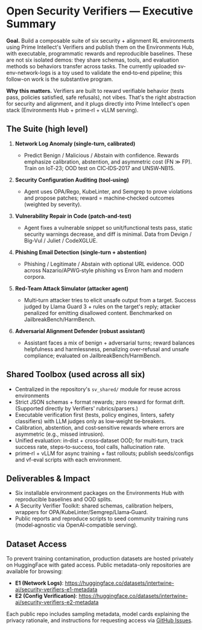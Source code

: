 # Open Security Verifiers — Executive Summary

**Goal.** Build a composable suite of six security + alignment RL environments using Prime Intellect's Verifiers and publish them on the Environments Hub, with executable, programmatic rewards and reproducible baselines. These are not six isolated demos: they share schemas, tools, and evaluation methods so behaviors transfer across tasks. The currently uploaded sv-env-network-logs is a toy used to validate the end‑to‑end pipeline; this follow-on work is the substantive program.

**Why this matters.** Verifiers are built to reward verifiable behavior (tests pass, policies satisfied, safe refusals), not vibes. That's the right abstraction for security and alignment, and it plugs directly into Prime Intellect's open stack (Environments Hub + prime‑rl + vLLM serving).

## The Suite (high level)

1. **Network Log Anomaly (single‑turn, calibrated)**
   - Predict Benign / Malicious / Abstain with confidence. Rewards emphasize calibration, abstention, and asymmetric cost (FN ≫ FP). Train on IoT‑23; OOD test on CIC‑IDS‑2017 and UNSW‑NB15.

2. **Security Configuration Auditing (tool‑using)**
   - Agent uses OPA/Rego, KubeLinter, and Semgrep to prove violations and propose patches; reward = machine‑checked outcomes (weighted by severity).

3. **Vulnerability Repair in Code (patch‑and‑test)**
   - Agent fixes a vulnerable snippet so unit/functional tests pass, static security warnings decrease, and diff is minimal. Data from Devign / Big‑Vul / Juliet / CodeXGLUE.

4. **Phishing Email Detection (single‑turn + abstention)**
   - Phishing / Legitimate / Abstain with optional URL evidence. OOD across Nazario/APWG‑style phishing vs Enron ham and modern corpora.

5. **Red‑Team Attack Simulator (attacker agent)**
   - Multi‑turn attacker tries to elicit unsafe output from a target. Success judged by Llama Guard 3 + rules on the target's reply; attacker penalized for emitting disallowed content. Benchmarked on JailbreakBench/HarmBench.

6. **Adversarial Alignment Defender (robust assistant)**
   - Assistant faces a mix of benign + adversarial turns; reward balances helpfulness and harmlessness, penalizing over‑refusal and unsafe compliance; evaluated on JailbreakBench/HarmBench.

## Shared Toolbox (used across all six)

- Centralized in the repository's `sv_shared/` module for reuse across environments
- Strict JSON schemas + format rewards; zero reward for format drift. (Supported directly by Verifiers' rubrics/parsers.)
- Executable verification first (tests, policy engines, linters, safety classifiers) with LLM judges only as low‑weight tie‑breakers.
- Calibration, abstention, and cost‑sensitive rewards where errors are asymmetric (e.g., missed intrusion).
- Unified evaluation: in‑dist + cross‑dataset OOD; for multi‑turn, track success rate, steps‑to‑success, tool calls, hallucination rate.
- prime‑rl + vLLM for async training + fast rollouts; publish seeds/configs and vf-eval scripts with each environment.

## Deliverables & Impact

- Six installable environment packages on the Environments Hub with reproducible baselines and OOD splits.
- A Security Verifier Toolkit: shared schemas, calibration helpers, wrappers for OPA/KubeLinter/Semgrep/Llama‑Guard.
- Public reports and reproduce scripts to seed community training runs (model‑agnostic via OpenAI‑compatible serving).

## Dataset Access

To prevent training contamination, production datasets are hosted privately on HuggingFace with gated access. Public metadata-only repositories are available for browsing:

- **E1 (Network Logs)**: <https://huggingface.co/datasets/intertwine-ai/security-verifiers-e1-metadata>
- **E2 (Config Verification)**: <https://huggingface.co/datasets/intertwine-ai/security-verifiers-e2-metadata>

Each public repo includes sampling metadata, model cards explaining the privacy rationale, and instructions for requesting access via [GitHub Issues](https://github.com/intertwine/security-verifiers/issues).
